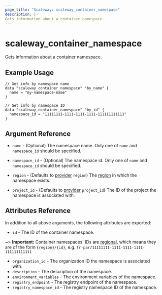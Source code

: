 ```yaml
---
page_title: "Scaleway: scaleway_container_namespace"
description: |-
Gets information about a container namespace.
---
```


# scaleway_container_namespace

Gets information about a container namespace.

## Example Usage

```hcl
// Get info by namespace name
data "scaleway_container_namespace" "by_name" {
  name = "my-namespace-name"
}

// Get info by namespace ID
data "scaleway_container_namespace" "by_id" {
  namespace_id = "11111111-1111-1111-1111-111111111111"
}
```

## Argument Reference

- `name` - (Optional) The namespace name.
  Only one of `name` and `namespace_id` should be specified.

- `namespace_id` - (Optional) The namespace id.
  Only one of `name` and `namespace_id` should be specified.
- `region` - (Defaults to [provider](../index.md#arguments-reference) `region`) The [region](../guides/regions_and_zones.md#regions) in which the namespace exists.
- `project_id` - (Defaults to [provider](../index.md#arguments-reference) `project_id`) The ID of the project the namespace is associated with.

## Attributes Reference

In addition to all above arguments, the following attributes are exported:

- `id` - The ID of the container namespace.

~> **Important:** Container namespaces' IDs are [regional](../guides/regions_and_zones.md#resource-ids), which means they are of the form `{region}/{id}`, e.g. `fr-par/11111111-1111-1111-1111-111111111111`

- `organization_id` - The organization ID the namespace is associated with.
- `description` - The description of the namespace.
- `environment_variables` - The environment variables of the namespace.
- `registry_endpoint` - The registry endpoint of the namespace.
- `registry_namespace_id` - The registry namespace ID of the namespace.

